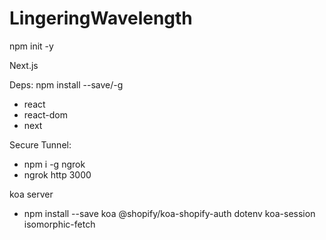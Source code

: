 # LingeringWavelength




npm init -y

Next.js


Deps: npm install --save/-g
- react
- react-dom
- next


Secure Tunnel:
- npm i -g ngrok
- ngrok http 3000


koa server
- npm install --save koa @shopify/koa-shopify-auth dotenv koa-session isomorphic-fetch



